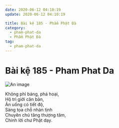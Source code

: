 ```yaml
---
date: 2020-06-12 04:10:19
update: 2020-06-12 04:10:19

title: Bài kệ 185 - Phẩm Phật Đà
category:
  - pham-phat-da
  - Phẩm Phật Đà
tag:
  - pham-phat-da
---
```


# Bài kệ 185 - Pham Phat Da

![An image](/img/pham-phat-da/pham-phat-da-185.jpg)

Không phỉ báng, phá hoại,<br>Hộ trì giới căn bản,<br>Ăn uống có tiết độ,<br>Sàng tọa chỗ nhàn tịnh<br>Chuyên chú tăng thượng tâm,<br>Chính lời chư Phật dạy.<br>
